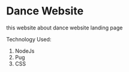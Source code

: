# Dance Website 

this website about dance website landing page

Technology Used:

1. NodeJs
1. Pug
1. CSS

